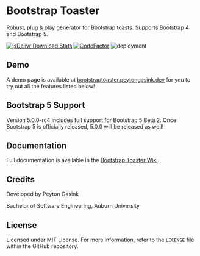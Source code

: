 # Bootstrap Toaster
Robust, plug &amp; play generator for Bootstrap toasts. Supports Bootstrap 4 and Bootstrap 5.

[![jsDelivr Download Stats](https://data.jsdelivr.com/v1/package/npm/bootstrap-toaster/badge?style=rounded)](https://www.jsdelivr.com/package/npm/bootstrap-toaster)
[![CodeFactor](https://www.codefactor.io/repository/github/peytonrg/bootstraptoaster/badge)](https://www.codefactor.io/repository/github/peytonrg/bootstraptoaster)
![deployment](https://github.com/PeytonRG/BootstrapToaster/workflows/deployment/badge.svg)

## Demo
A demo page is available at [bootstraptoaster.peytongasink.dev](https://bootstraptoaster.peytongasink.dev) for you to try out all the features listed below!

## Bootstrap 5 Support
Version 5.0.0-rc4 includes full support for Bootstrap 5 Beta 2. Once Bootstrap 5 is officially released, 5.0.0 will be released as well!

## Documentation
Full documentation is available in the [Bootstrap Toaster Wiki](https://github.com/PeytonRG/BootstrapToaster/wiki).

## Credits
Developed by Peyton Gasink

Bachelor of Software Engineering, Auburn University

## License
Licensed under MIT License. For more information, refer to the `LICENSE` file within the GitHub repository.
